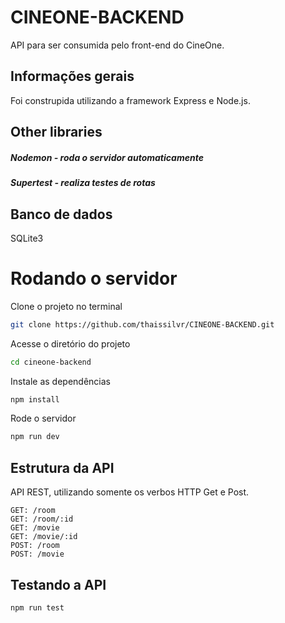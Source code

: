 # CINEONE-BACKEND

API para ser consumida pelo front-end do CineOne.
 
 
 ## Informações gerais
Foi construpida utilizando a framework Express e  Node.js.

## Other libraries
##### Nodemon - roda o servidor automaticamente
##### Supertest - realiza testes de rotas

## Banco de dados
SQLite3

# Rodando o servidor

Clone o projeto no terminal
```bash
git clone https://github.com/thaissilvr/CINEONE-BACKEND.git
```
Acesse o diretório do projeto
```bash
cd cineone-backend
```
Instale as dependências
```bash
npm install
```
Rode o servidor
```bash
npm run dev
```

## Estrutura da API
API REST, utilizando somente os verbos HTTP Get e Post.
~~~
GET: /room
GET: /room/:id
GET: /movie
GET: /movie/:id
POST: /room
POST: /movie
~~~

## Testando a API
```bash
npm run test
````
